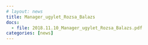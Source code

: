 ```yaml
---
# layout: news
title: Manager_ugylet_Rozsa_Balazs
docs:
  - file: 2018.11.10_Manager_ugylet_Rozsa_Balazs.pdf
categories: [news]
---
```

